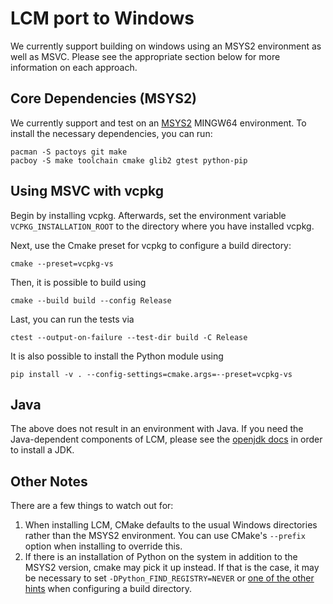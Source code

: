 # LCM port to Windows

We currently support building on windows using an MSYS2 environment as well as MSVC. Please see the
appropriate section below for more information on each approach.

## Core Dependencies (MSYS2)

We currently support and test on an [MSYS2](https://www.msys2.org/) MINGW64 environment. To install
the necessary dependencies, you can run:

```shell
pacman -S pactoys git make
pacboy -S make toolchain cmake glib2 gtest python-pip
```

## Using MSVC with vcpkg

Begin by installing vcpkg. Afterwards, set the environment variable `VCPKG_INSTALLATION_ROOT` to the
directory where you have installed vcpkg.

Next, use the Cmake preset for vcpkg to configure a build directory:

```shell
cmake --preset=vcpkg-vs
```

Then, it is possible to build using

```shell
cmake --build build --config Release
```

Last, you can run the tests via

```shell
ctest --output-on-failure --test-dir build -C Release
```

It is also possible to install the Python module using

```shell
pip install -v . --config-settings=cmake.args=--preset=vcpkg-vs
```

## Java

The above does not result in an environment with Java. If you need the Java-dependent components of
LCM, please see the [openjdk docs](https://openjdk.org/groups/build/doc/building.html) in order to
install a JDK.

## Other Notes

There are a few things to watch out for:

1. When installing LCM, CMake defaults to the usual Windows directories rather than the MSYS2
   environment. You can use CMake's `--prefix` option when installing to override this.
2. If there is an installation of Python on the system in addition to the MSYS2 version, cmake may
   pick it up instead. If that is the case, it may be necessary to set
   `-DPython_FIND_REGISTRY=NEVER` or [one of the other
   hints](https://cmake.org/cmake/help/latest/module/FindPython.html#hints) when configuring a build
   directory.
